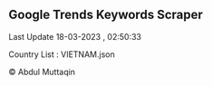 

## Google Trends Keywords Scraper 
 
Last Update 18-03-2023 , 02:50:33

Country List :
VIETNAM.json



© Abdul Muttaqin 
